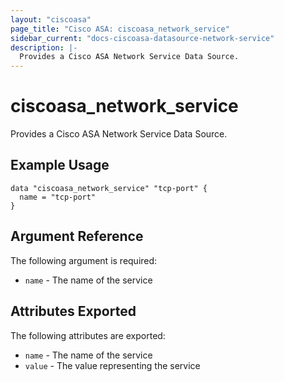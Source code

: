 ```yaml
---
layout: "ciscoasa"
page_title: "Cisco ASA: ciscoasa_network_service"
sidebar_current: "docs-ciscoasa-datasource-network-service"
description: |-
  Provides a Cisco ASA Network Service Data Source.
---
```


# ciscoasa_network_service

Provides a Cisco ASA Network Service Data Source.

## Example Usage

```hcl
data "ciscoasa_network_service" "tcp-port" {
  name = "tcp-port"
}
```

## Argument Reference

The following argument is required:

* `name` - The name of the service

## Attributes Exported

The following attributes are exported:

* `name` - The name of the service
* `value` - The value representing the service
